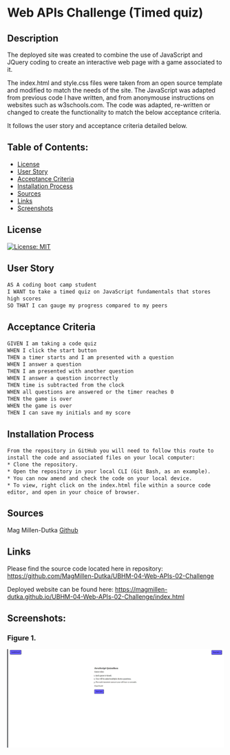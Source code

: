 # Web APIs Challenge (Timed quiz)
## Description

The deployed site was created to combine the use of JavaScript and JQuery coding to create an interactive web page with a game associated to it.

The index.html and style.css files were taken from an open source template and modified to match the needs of the site.
The JavaScript was adapted from previous code I have written, and from anonymouse instructions on websites such as w3schools.com. 
The code was adapted, re-written or changed to create the functionality to match the below acceptance criteria.

It follows the user story and acceptance criteria detailed below.

## Table of Contents:
* [License](#license)
* [User Story](#user-story)
* [Acceptance Criteria](#acceptance-criteria)
* [Installation Process](#installation-process)
* [Sources](#sources)
* [Links](#links)
* [Screenshots](#screenshots)

## License
[![License: MIT](https://img.shields.io/badge/License-MIT-yellow.svg)](https://opensource.org/licenses/MIT)

## User Story

```
AS A coding boot camp student
I WANT to take a timed quiz on JavaScript fundamentals that stores high scores
SO THAT I can gauge my progress compared to my peers
```

## Acceptance Criteria

```
GIVEN I am taking a code quiz
WHEN I click the start button
THEN a timer starts and I am presented with a question
WHEN I answer a question
THEN I am presented with another question
WHEN I answer a question incorrectly
THEN time is subtracted from the clock
WHEN all questions are answered or the timer reaches 0
THEN the game is over
WHEN the game is over
THEN I can save my initials and my score
```

## Installation Process
```
From the repository in GitHub you will need to follow this route to install the code and associated files on your local computer:
* Clone the repository.
* Open the repository in your local CLI (Git Bash, as an example).
* You can now amend and check the code on your local device.
* To view, right click on the index.html file within a source code editor, and open in your choice of browser.
```

## Sources
Mag Millen-Dutka [Github](https://github.com/MagMillen-Dutka)

## Links

Please find the source code located here in repository: 
https://github.com/MagMillen-Dutka/UBHM-04-Web-APIs-02-Challenge

Deployed website can be found here: 
https://magmillen-dutka.github.io/UBHM-04-Web-APIs-02-Challenge/index.html


## Screenshots:

### Figure 1. 
![main page](/assets/images/Screenshot1.jpg)

